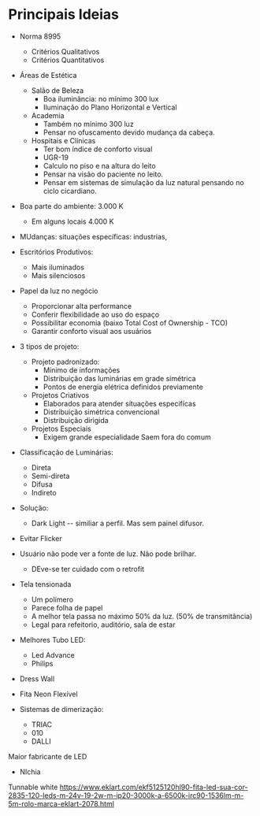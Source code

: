 # Principais Ideias
- Norma 8995
    - Critérios Qualitativos
    - Critérios Quantitativos
- Áreas de Estética
    - Salão de Beleza
        - Boa iluminância: no mínimo 300 lux
        - Iluminação do Plano Horizontal e Vertical
    - Academia
        - Também no mínimo 300 luz
        - Pensar no ofuscamento devido mudança da cabeça.
    - Hospitais e Clínicas
        - Ter bom índice de conforto visual
        - UGR-19
        - Calculo no piso e na altura do leito
        - Pensar na visão do paciente no leito.
        - Pensar em sistemas de simulação da luz natural pensando no ciclo cicardiano.
- Boa parte do ambiente: 3.000 K
    - Em alguns locais 4.000 K
- MUdanças: situações específicas: industrias, 
- Escritórios Produtivos:
    - Mais iluminados
    - Mais silenciosos

- Papel da luz no negócio
    - Proporcionar alta performance
    - Conferir flexibilidade ao uso do espaço
    - Possibilitar economia (baixo Total Cost of Ownership - TCO)
    - Garantir conforto visual aos usuários
 
 - 3 tipos de projeto:
    - Projeto padronizado:
        - Mínimo de informações
        - Distribuição das luminárias em grade simétrica
        - Pontos de energia elétrica definidos previamente
    - Projetos Criativos
        - Elaborados para atender situações especifícas
        - Distribuição simétrica convencional
        - Distribuição dirigida
    - Projetos Especiais
        - Exigem grande especialidade
        Saem fora do comum
        
- Classificação de Luminárias:
    - Direta
    - Semi-direta
    - Difusa
    - Indireto

- Solução:
    - Dark Light -- similiar a perfil. Mas sem painel difusor.

- Evitar Flicker

- Usuário não pode ver a fonte de luz. Não pode brilhar.
    - DEve-se ter cuidado com o retrofit

- Tela tensionada
    - Um polímero
    - Parece folha de papel
    - A melhor tela passa no máximo 50% da luz. (50% de transmitância)
    - Legal para refeitorio, auditório, sala de estar

- Melhores Tubo LED:
    - Led Advance
    - Philips

- Dress Wall

- Fita Neon Flexível

- Sistemas de dimerização:
    - TRIAC
    - 010
    - DALLI

Maior fabricante de LED
- NIchia


Tunnable white
https://www.eklart.com/ekf5125120hl90-fita-led-sua-cor-2835-120-leds-m-24v-19-2w-m-ip20-3000k-a-6500k-irc90-1536lm-m-5m-rolo-marca-eklart-2078.html